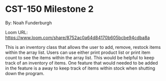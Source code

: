 # CST-150 Milestone 2
By: Noah Funderburgh

Loom URL: https://www.loom.com/share/8752ac0a64d84170b605bcbe94cdba8a

This is an inventory class that allows the user to add, remove, restock items within the array list. Users can use either print product list or print item count to see the items within the array list. This would be helpful to keep track of an inventory of items. One feature that would needed to be added in the feature is a away to keep track of items within stock when shutting down the program. 